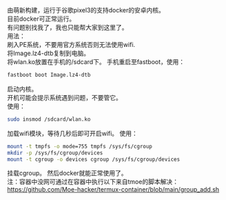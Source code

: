 由萌新构建，运行于谷歌pixel3的支持docker的安卓内核。  
目前docker可正常运行。  
有问题别找我了，我也只能帮大家到这里了。   
用法：  
刷入PE系统，不要用官方系统否则无法使用wifi.     
将Image.lz4-dtb复制到电脑。  
将wlan.ko放置在手机的/sdcard下。
手机重启至fastboot，使用：  
```sh
fastboot boot Image.lz4-dtb
```
启动内核。  
开机可能会提示系统遇到问题，不要管它。  
使用：  
```sh
sudo insmod /sdcard/wlan.ko
```
加载wifi模块，等待几秒后即可开启wifi。
使用：  
```sh
mount -t tmpfs -o mode=755 tmpfs /sys/fs/cgroup
mkdir -p /sys/fs/cgroup/devices
mount -t cgroup -o devices cgroup /sys/fs/cgroup/devices
```
挂载cgroup。
然后docker就能正常使用了。  
注：容器中没网可通过在容器中执行以下来自tmoe的脚本解决：https://github.com/Moe-hacker/termux-container/blob/main/group_add.sh
